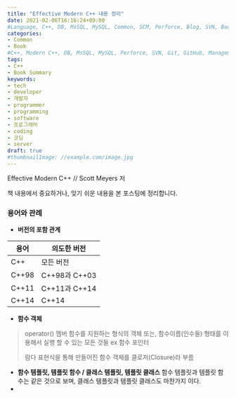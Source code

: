 ```yaml
---
title: "Effective Modern C++ 내용 정리"
date: 2021-02-06T16:16:24+09:00
#Language, C++, DB, MsSQL, MySQL, Common, SCM, Perforce, Blog, SVN, Book
categories:
- Common
- Book
#C++, Modern C++, DB, MsSQL, MySQL, Perforce, SVN, Git, GitHub, Management, Blog, Hugo, Architecture
tags:
- C++
- Book Summary
keywords:
- tech
- developer
- 개발자
- programmer
- programming
- software
- 프로그래머
- coding
- 코딩
- server
draft: true
#thumbnailImage: //example.com/image.jpg
---
```


Effective Modern C++ // Scott Meyers 저

책 내용에서 중요하거나, 잊기 쉬운 내용을 본 포스팅에 정리합니다.

<!--more-->

  

### 용어와 관례

- **버전의 포함 관계**

| 용어  | 의도한 버전   |
| ----- | ------------- |
| C++   | 모든 버전     |
| C++98 | C++98과 C++03 |
| C++11 | C++11과 C++14 |
| C++14 | C++14         |

- **함수 객체**

> operator() 멤버 함수를 지원하는 형식의 객체 또는, 함수이름(인수들) 형태를 이용해서 실행 할 수 있는 모든 것들 ex 함수 포인터
>
> 람다 표현식을 통해 만들어진 함수 객체를 클로저(Closure)라 부름

- **함수 템플릿, 템플릿 함수 / 클래스 템플릿, 템플릿 클래스**
  함수 템플릿과 템플릿 함수는 같은 것으로 보며, 클래스 템플릿과 템플릿 클래스도 마찬가지 이다.
- 

